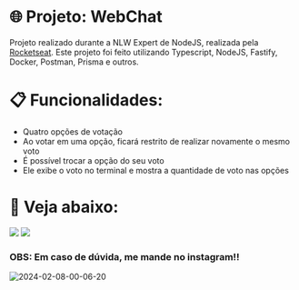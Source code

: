 # :globe_with_meridians: Projeto: WebChat
Projeto realizado durante a NLW Expert de NodeJS, realizada pela [Rocketseat](https://www.rocketseat.com.br/). Este projeto foi feito utilizando Typescript, NodeJS, Fastify, Docker, Postman, Prisma e outros.

# :clipboard: Funcionalidades:

+ Quatro opções de votação
+ Ao votar em uma opção, ficará restrito de realizar novamente o mesmo voto
+ É possível trocar a opção do seu voto
+ Ele exibe o voto no terminal e mostra a quantidade de voto nas opções



# :briefcase: Veja abaixo:
<a href="https://www.instagram.com/m.guiof01/" target="_blank"><img loading="lazy" src="https://img.shields.io/badge/-Instagram-%23E4405F?style=for-the-badge&logo=instagram&logoColor=white" target="_blank"></a>
<a href="https://www.linkedin.com/in/guilherme-onizio-b71814268/" target="_blank"><img loading="lazy" src="https://img.shields.io/badge/-LinkedIn-%230077B5?style=for-the-badge&logo=linkedin&logoColor=white" target="_blank"></a>





### OBS: Em caso de dúvida, me mande no instagram!!



![2024-02-08-00-06-20](https://github.com/GuilhermeOnizio/Sistema-de-Enquete/assets/129892786/09f923c5-8acd-475d-9182-343127607fa8)

  

